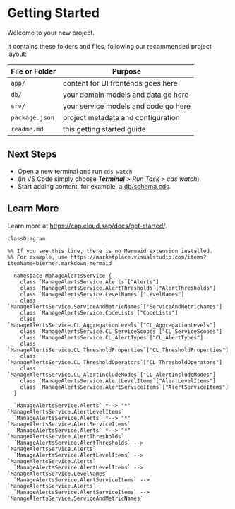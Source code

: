 # Getting Started

Welcome to your new project.

It contains these folders and files, following our recommended project layout:

File or Folder | Purpose
---------|----------
`app/` | content for UI frontends goes here
`db/` | your domain models and data go here
`srv/` | your service models and code go here
`package.json` | project metadata and configuration
`readme.md` | this getting started guide


## Next Steps

- Open a new terminal and run `cds watch`
- (in VS Code simply choose _**Terminal** > Run Task > cds watch_)
- Start adding content, for example, a [db/schema.cds](db/schema.cds).


## Learn More

Learn more at https://cap.cloud.sap/docs/get-started/.


```mermaid
classDiagram

%% If you see this line, there is no Mermaid extension installed.
%% For example, use https://marketplace.visualstudio.com/items?itemName=bierner.markdown-mermaid

  namespace ManageAlertsService {
    class `ManageAlertsService.Alerts`["Alerts"]
    class `ManageAlertsService.AlertThresholds`["AlertThresholds"]
    class `ManageAlertsService.LevelNames`["LevelNames"]
    class `ManageAlertsService.ServiceAndMetricNames`["ServiceAndMetricNames"]
    class `ManageAlertsService.CodeLists`["CodeLists"]
    class `ManageAlertsService.CL_AggregationLevels`["CL_AggregationLevels"]
    class `ManageAlertsService.CL_ServiceScopes`["CL_ServiceScopes"]
    class `ManageAlertsService.CL_AlertTypes`["CL_AlertTypes"]
    class `ManageAlertsService.CL_ThresholdProperties`["CL_ThresholdProperties"]
    class `ManageAlertsService.CL_ThresholdOperators`["CL_ThresholdOperators"]
    class `ManageAlertsService.CL_AlertIncludeModes`["CL_AlertIncludeModes"]
    class `ManageAlertsService.AlertLevelItems`["AlertLevelItems"]
    class `ManageAlertsService.AlertServiceItems`["AlertServiceItems"]
  }

  `ManageAlertsService.Alerts` *--> "*" `ManageAlertsService.AlertLevelItems`
  `ManageAlertsService.Alerts` *--> "*" `ManageAlertsService.AlertServiceItems`
  `ManageAlertsService.Alerts` *--> "*" `ManageAlertsService.AlertThresholds`
  `ManageAlertsService.AlertThresholds` -->  `ManageAlertsService.Alerts`
  `ManageAlertsService.AlertLevelItems` -->  `ManageAlertsService.Alerts`
  `ManageAlertsService.AlertLevelItems` -->  `ManageAlertsService.LevelNames`
  `ManageAlertsService.AlertServiceItems` -->  `ManageAlertsService.Alerts`
  `ManageAlertsService.AlertServiceItems` -->  `ManageAlertsService.ServiceAndMetricNames`
```
